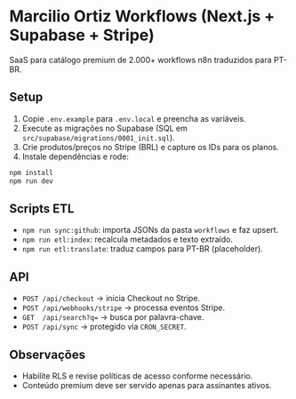 # Marcilio Ortiz Workflows (Next.js + Supabase + Stripe)

SaaS para catálogo premium de 2.000+ workflows n8n traduzidos para PT-BR.

## Setup

1. Copie `.env.example` para `.env.local` e preencha as variáveis.
2. Execute as migrações no Supabase (SQL em `src/supabase/migrations/0001_init.sql`).
3. Crie produtos/preços no Stripe (BRL) e capture os IDs para os planos.
4. Instale dependências e rode:

```bash
npm install
npm run dev
```

## Scripts ETL
- `npm run sync:github`: importa JSONs da pasta `workflows` e faz upsert.
- `npm run etl:index`: recalcula metadados e texto extraído.
- `npm run etl:translate`: traduz campos para PT-BR (placeholder).

## API
- `POST /api/checkout` → inicia Checkout no Stripe.
- `POST /api/webhooks/stripe` → processa eventos Stripe.
- `GET  /api/search?q=` → busca por palavra-chave.
- `POST /api/sync` → protegido via `CRON_SECRET`.

## Observações
- Habilite RLS e revise políticas de acesso conforme necessário.
- Conteúdo premium deve ser servido apenas para assinantes ativos.
